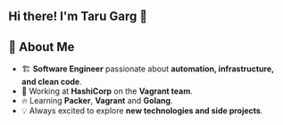 ## Hi there! I'm Taru Garg 👋

<!--
**taru-garg-hashicorp/taru-garg-hashicorp** is a ✨ _special_ ✨ repository because its `README.md` (this file) appears on your GitHub profile.

Here are some ideas to get you started:

- 🔭 I’m currently working on ...
- 🌱 I’m currently learning ...
- 👯 I’m looking to collaborate on ...
- 🤔 I’m looking for help with ...
- 💬 Ask me about ...
- 📫 How to reach me: ...
- 😄 Pronouns: ...
- ⚡ Fun fact: ...
-->

## 🚀 About Me
- 🏗️ **Software Engineer** passionate about **automation, infrastructure, and clean code**.
- 🏢 Working at **HashiCorp** on the **Vagrant team**.
- 🔥 Learning **Packer**, **Vagrant** and **Golang**.
- 💡 Always excited to explore **new technologies and side projects**.
